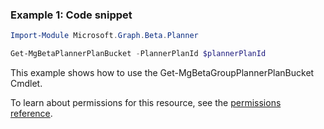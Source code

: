 ### Example 1: Code snippet

```powershell
Import-Module Microsoft.Graph.Beta.Planner

Get-MgBetaPlannerPlanBucket -PlannerPlanId $plannerPlanId
```
This example shows how to use the Get-MgBetaGroupPlannerPlanBucket Cmdlet.

To learn about permissions for this resource, see the [permissions reference](/graph/permissions-reference).

